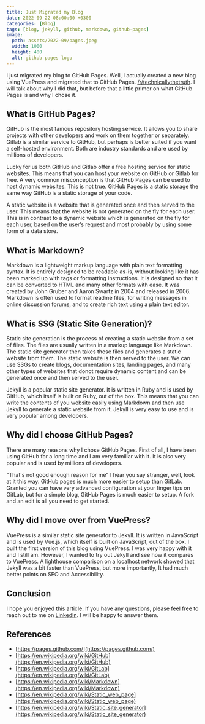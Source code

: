 ```yaml
---
title: Just Migrated my Blog 
date: 2022-09-22 08:00:00 +0300 
categories: [Blog] 
tags: [blog, jekyll, github, markdown, github-pages]
image:
  path: assets/2022-09/pages.jpeg
  width: 1000
  height: 400
  alt: github pages logo
--- 
```


I just migrated my blog to GitHub Pages. Well, I actually created a new blog using VuePress and migrated that to GitHub Pages. [/r/technicallythetruth](https://www.reddit.com/r/technicallythetruth/). I will talk about why I did that, but before that a little primer on what GitHub Pages is and why I chose it. 

## What is GitHub Pages?
GitHub is the most famous repository hosting service. It allows you to share projects with other developers and work on them together or separately. Gitlab is a similar service to GitHub, but perhaps is better suited if you want a self-hosted environment. Both are industry standards and are used by millions of developers.

Lucky for us both GitHub and Gitlab offer a free hosting service for static websites. This means that you can host your website on GitHub or Gitlab for free. A very common misconception is that GitHub Pages can be used to host dynamic websites. This is not true. GitHub Pages is a static storage the same way GitHub is a static storage of your code. 

A static website is a website that is generated once and then served to the user. This means that the website is not generated on the fly for each user. This is in contrast to a dynamic website which is generated on the fly for each user, based on the user’s request and most probably by using some form of a data store.

## What is Markdown?
Markdown is a lightweight markup language with plain text formatting syntax. It is entirely designed to be readable as-is, without looking like it has been marked up with tags or formatting instructions. It is designed so that it can be converted to HTML and many other formats with ease. It was created by John Gruber and Aaron Swartz in 2004 and released in 2006. Markdown is often used to format readme files, for writing messages in online discussion forums, and to create rich text using a plain text editor.

## What is SSG (Static Site Generation)?
Static site generation is the process of creating a static website from a set of files. The files are usually written in a markup language like Markdown. The static site generator then takes these files and generates a static website from them. The static website is then served to the user. We can use SSGs to create blogs, documentation sites, landing pages, and many other types of websites that donot require dynamic content and can be generated once and then served to the user.

Jekyll is a popular static site generator. It is written in Ruby and is used by GitHub, which itself is built on Ruby, out of the box. This means that you can write the contents of you website easily using Markdown and then use Jekyll to generate a static website from it. Jekyll is very easy to use and is very popular among developers. 

## Why did I choose GitHub Pages?
There are many reasons why I chose GitHub Pages. First of all, I have been using GitHub for a long time and I am very familiar with it. It is also very popular and is used by millions of developers. 

"That's not good enough reason for me" I hear you say stranger, well, look at it this way. GitHub pages is much more easier to setup than GitLab. Granted you can have very advanced configuration at your finger tips on GitLab, but for a simple blog, GitHub Pages is much easier to setup. A fork and an edit is all you need to get started.

## Why did I move over from VuePress?
VuePress is a similar static site generator to Jekyll. It is written in JavaScript and is used by Vue.js, which itself is built on JavaScript, out of the box. I built the first version of this blog using VuePress. I was very happy with it and I still am. However, I wanted to try out Jekyll and see how it compares to VuePress. A lighthouse comparison on a localhost network showed that Jekyll was a bit faster than VuePress, but more importantly, It had much better points on SEO and Accessibility.

## Conclusion
I hope you enjoyed this article. If you have any questions, please feel free to reach out to me on [LinkedIn](https://www.linkedin.com/in/elijahma/). I will be happy to answer them. 

## References
- [https://pages.github.com/](https://pages.github.com/)
- [https://en.wikipedia.org/wiki/GitHub](https://en.wikipedia.org/wiki/GitHub)
- [https://en.wikipedia.org/wiki/GitLab](https://en.wikipedia.org/wiki/GitLab)
- [https://en.wikipedia.org/wiki/Markdown](https://en.wikipedia.org/wiki/Markdown)
- [https://en.wikipedia.org/wiki/Static_web_page](https://en.wikipedia.org/wiki/Static_web_page)
- [https://en.wikipedia.org/wiki/Static_site_generator](https://en.wikipedia.org/wiki/Static_site_generator)
